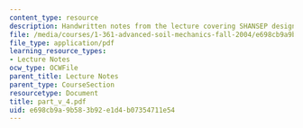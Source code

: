 ```yaml
---
content_type: resource
description: Handwritten notes from the lecture covering SHANSEP design method.
file: /media/courses/1-361-advanced-soil-mechanics-fall-2004/e698cb9a9b583b92e1d4b07354711e54_part_v_4.pdf
file_type: application/pdf
learning_resource_types:
- Lecture Notes
ocw_type: OCWFile
parent_title: Lecture Notes
parent_type: CourseSection
resourcetype: Document
title: part_v_4.pdf
uid: e698cb9a-9b58-3b92-e1d4-b07354711e54
---
```


